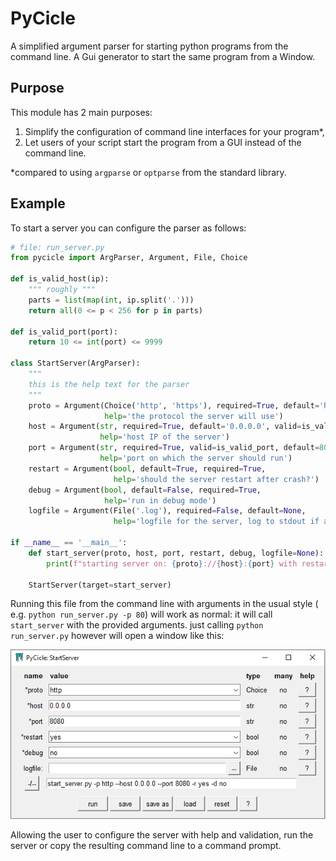 # PyCicle
 A simplified argument parser for starting python programs from the command line. A Gui generator to start the same program from a Window.

## Purpose

This module has 2 main purposes:

1. Simplify the configuration of command line interfaces for your program*,
2. Let users of your script start the program from a GUI instead of the command line.

*compared to using `argparse` or `optparse` from the standard library.

## Example

To start a server you can configure the parser as follows:

```python
# file: run_server.py
from pycicle import ArgParser, Argument, File, Choice

def is_valid_host(ip):
    """ roughly """
    parts = list(map(int, ip.split('.')))
    return all(0 <= p < 256 for p in parts)

def is_valid_port(port):
    return 10 <= int(port) <= 9999

class StartServer(ArgParser):
    """
    this is the help text for the parser
    """
    proto = Argument(Choice('http', 'https'), required=True, default='http',
                     help='the protocol the server will use')
    host = Argument(str, required=True, default='0.0.0.0', valid=is_valid_host,
                    help='host IP of the server')
    port = Argument(str, required=True, valid=is_valid_port, default=8080,
                    help='port on which the server should run')
    restart = Argument(bool, default=True, required=True,
                       help='should the server restart after crash?')
    debug = Argument(bool, default=False, required=True,
                     help='run in debug mode')
    logfile = Argument(File('.log'), required=False, default=None,
                       help='logfile for the server, log to stdout if absent')

if __name__ == '__main__':
    def start_server(proto, host, port, restart, debug, logfile=None):
        print(f"starting server on: {proto}://{host}:{port} with restart: {restart}, debug: {debug} and logfile: {logfile}")

    StartServer(target=start_server)
```

Running this file from the command line with arguments in the usual style ( e.g. `python run_server.py -p 80`)  will work as normal: it will call `start_server` with the provided arguments. just calling  `python run_server.py` however will open a window like this:

![window](pycicle/images/window.PNG)



Allowing the user to configure the server with help and validation, run the server or copy the resulting command line to a command prompt. 
